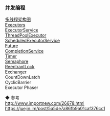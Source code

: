 ### 并发编程   

[多线程架构图](ImageFiles/MT_001.png)  
[Executors](library/Executors.md)  
[ExecutorService](library/ExecutorService.md)  
[ThreadPoolExecutor](library/ThreadPoolExecutor.md)  
[ScheduledExecutorService](library/ScheduledExecutorService.md)  
[Future](library/Future.md)  
[CompletionService](library/CompletionService.md)  
[Timer](library/Timer.md)  
[Semaphore](library/Semaphore.md)  
[ReentrantLock](library/ReentrantLock.md)  
[Exchanger](library/Exchanger.md)  
CountDownLatch  
CyclicBarrier  
Executor
Phaser  

◆ 参考  
http://www.importnew.com/26678.html  
https://juejin.im/post/5a5de7a86fb9a01caf376cc1  
